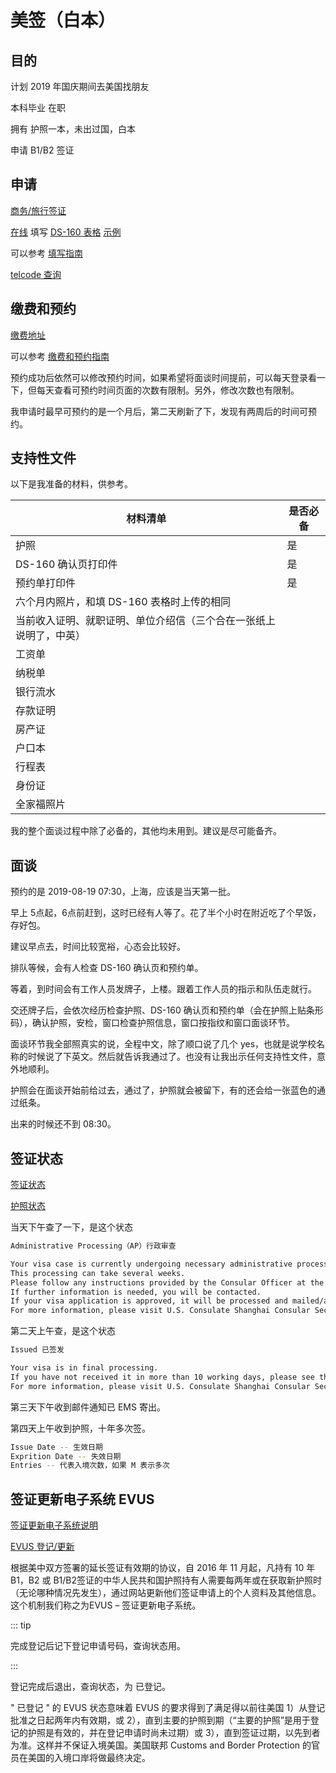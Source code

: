 # 美签（白本）

## 目的

计划 2019 年国庆期间去美国找朋友

本科毕业 在职

拥有 护照一本，未出过国，白本

申请 B1/B2 签证

## 申请

[商务/旅行签证](http://www.ustraveldocs.com/cn_zh/cn-niv-typeb1b2.asp)

[在线](https://ceac.state.gov/GenNIV/Default.aspx) 填写 [DS-160 表格](http://www.ustraveldocs.com/cn_zh/cn-niv-ds160info.asp) [示例](https://travel.state.gov/content/dam/visas/PDF-other/DS-160-Example_07292019.pdf)

可以参考 [填写指南](http://www.ymqu.com/2310.html)

[telcode 查询](https://apps.chasedream.com/chinese-commercial-code/)

## 缴费和预约

[缴费地址](https://cgifederal.secure.force.com)

可以参考 [缴费和预约指南](http://www.ymqu.com/2305.html)

预约成功后依然可以修改预约时间，如果希望将面谈时间提前，可以每天登录看一下，但每天查看可预约时间页面的次数有限制。另外，修改次数也有限制。

我申请时最早可预约的是一个月后，第二天刷新了下，发现有两周后的时间可预约。

## 支持性文件

以下是我准备的材料，供参考。

| 材料清单                                                     | 是否必备 |
| ------------------------------------------------------------ | -------- |
| 护照                                                         | 是       |
| DS-160 确认页打印件                                          | 是       |
| 预约单打印件                                                 | 是       |
| 六个月内照片，和填 DS-160 表格时上传的相同                   |          |
| 当前收入证明、就职证明、单位介绍信（三个合在一张纸上说明了，中英） |          |
| 工资单                                                       |          |
| 纳税单                                                       |          |
| 银行流水                                                     |          |
| 存款证明                                                     |          |
| 房产证                                                       |          |
| 户口本                                                       |          |
| 行程表                                                       |          |
| 身份证                                                       |          |
| 全家福照片                                                   |          |

我的整个面谈过程中除了必备的，其他均未用到。建议是尽可能备齐。

## 面谈

预约的是 2019-08-19 07:30，上海，应该是当天第一批。

早上 5点起，6点前赶到，这时已经有人等了。花了半个小时在附近吃了个早饭，存好包。

建议早点去，时间比较宽裕，心态会比较好。

排队等候，会有人检查 DS-160 确认页和预约单。

等着，到时间会有工作人员发牌子，上楼。跟着工作人员的指示和队伍走就行。

交还牌子后，会依次经历检查护照、DS-160 确认页和预约单（会在护照上贴条形码），确认护照，安检，窗口检查护照信息，窗口按指纹和窗口面谈环节。

面谈环节我全部照真实的说，全程中文，除了顺口说了几个 yes，也就是说学校名称的时候说了下英文。然后就告诉我通过了。也没有让我出示任何支持性文件，意外地顺利。

护照会在面谈开始前给过去，通过了，护照就会被留下，有的还会给一张蓝色的通过纸条。

出来的时候还不到 08:30。

## 签证状态

[签证状态](https://ceac.state.gov/CEACStatTracker/Status.aspx?eQs=WwjqOlbeRYzCYubaSQI+RA==)

[护照状态](http://www.ustraveldocs.com/cn_zh/cn-main-contactus.asp)

当天下午查了一下，是这个状态

```bash
Administrative Processing（AP）行政审查 

Your visa case is currently undergoing necessary administrative processing. 
This processing can take several weeks. 
Please follow any instructions provided by the Consular Officer at the time of your interview. 
If further information is needed, you will be contacted. 
If your visa application is approved, it will be processed and mailed/available within two business days. 
For more information, please visit U.S. Consulate Shanghai Consular Section.
```

第二天上午查，是这个状态

```bash
Issued 已签发

Your visa is in final processing. 
If you have not received it in more than 10 working days, please see the webpage for contact information of the embassy or consulate where you submitted your application. 
For more information, please visit U.S. Consulate Shanghai Consular Section.
```

第三天下午收到邮件通知已 EMS 寄出。

第四天上午收到护照，十年多次签。

```bash
Issue Date -- 生效日期
Exprition Date -- 失效日期
Entries -- 代表入境次数，如果 M 表示多次
```

## 签证更新电子系统 EVUS

[签证更新电子系统说明](http://www.ustraveldocs.com/cn_zh/cn-svc-evus.asp)

[EVUS 登记/更新](https://www.evus.gov)

根据美中双方签署的延长签证有效期的协议，自 2016 年 11 月起，凡持有 10 年 B1，B2 或 B1/B2签证的中华人民共和国护照持有人需要每两年或在获取新护照时（无论哪种情况先发生），通过网站更新他们签证申请上的个人资料及其他信息。这个机制我们称之为EVUS – 签证更新电子系统。

::: tip

完成登记后记下登记申请号码，查询状态用。

:::

登记完成后退出，查询状态，为 已登记。

" 已登记 " 的 EVUS 状态意味着 EVUS 的要求得到了满足得以前往美国 1）从登记批准之日起两年内有效期，或 2），直到主要的护照到期（“主要的护照”是用于登记的护照是有效的，并在登记申请时尚未过期）或 3），直到签证过期，以先到者为准。这样并不保证入境美国。美国联邦 Customs and Border Protection 的官员在美国的入境口岸将做最终决定。